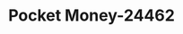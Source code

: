 ---
f_zip-code: 38852
f_state-code: MS
title: Pocket Money-24462
f_phone: 662-424-9919
f_city-only: Iuka
f_address: 611 Constitution Drive Iuka
f_location-unique-id: '24462'
slug: pocket-money-24462
updated-on: '2024-05-30T13:46:58.046Z'
created-on: '2024-05-30T13:36:59.803Z'
published-on: '2024-05-30T13:54:32.469Z'
f_city-state: cms/city/iuka-ms.md
f_company: cms/company/pocket-money.md
f_state: cms/state/mississippi.md
layout: '[payday-loan].html'
tags: payday-loan
---
